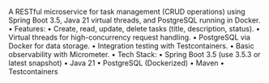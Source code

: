 A RESTful microservice for task management (CRUD operations) using Spring Boot 3.5, Java 21 virtual threads, and PostgreSQL running in Docker.
•  Features:
•  Create, read, update, delete tasks (title, description, status).
•  Virtual threads for high-concurrency request handling.
•  PostgreSQL via Docker for data storage.
•  Integration testing with Testcontainers.
•  Basic observability with Micrometer.
•  Tech Stack:
•  Spring Boot 3.5 (use 3.5.3 or latest snapshot)
•  Java 21
•  PostgreSQL (Dockerized)
•  Maven
•  Testcontainers
